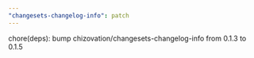 ```yaml
---
"changesets-changelog-info": patch
---
```


chore(deps): bump chizovation/changesets-changelog-info from 0.1.3 to 0.1.5
